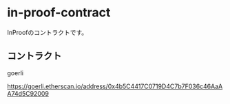 # in-proof-contract

InProofのコントラクトです。

## コントラクト

goerli

https://goerli.etherscan.io/address/0x4b5C4417C0719D4C7b7F036c46AaAA74d5C92009

